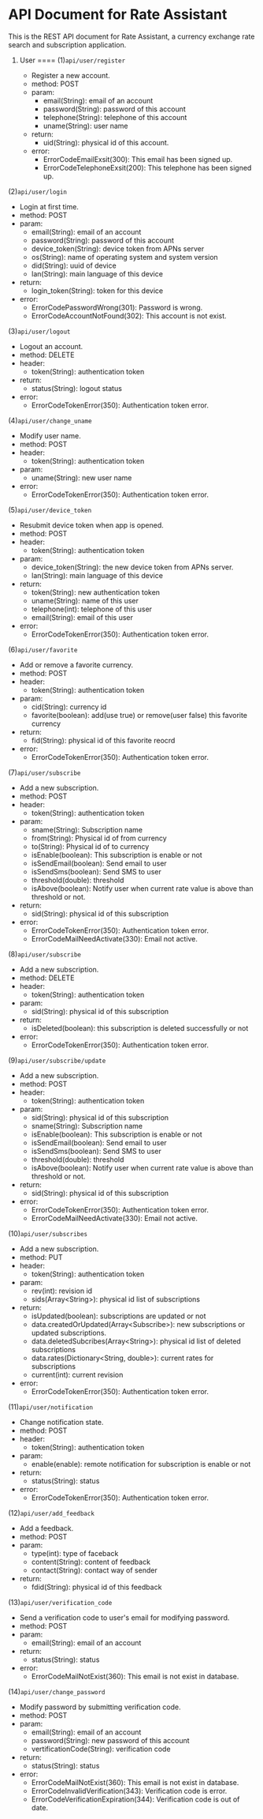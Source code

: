 # API Document for Rate Assistant
This is the REST API document for Rate Assistant, a currency exchange rate search and subscription application.

1. User
====
(1)`api/user/register`

   - Register a new account.
   - method: POST
   - param:
      - email(String): email of an account
      - password(String): password of this account
      - telephone(String): telephone of this account
      - uname(String): user name
   - return:
      - uid(String): physical id of this account.
   - error:
      - ErrorCodeEmailExsit(300): This email has been signed up.
      - ErrorCodeTelephoneExsit(200): This telephone has been signed up.

(2)`api/user/login`

   - Login at first time.
   - method: POST
   - param:
      - email(String): email of an account
      - password(String): password of this account
      - device_token(String): device token from APNs server
      - os(String): name of operating system and system version
      - did(String): uuid of device
      - lan(String): main language of this device
   - return:
      - login_token(String): token for this device
   - error:
      - ErrorCodePasswordWrong(301): Password is wrong.
      - ErrorCodeAccountNotFound(302): This account is not exist.

(3)`api/user/logout`

   - Logout an account.
   - method: DELETE
   - header:
      - token(String): authentication token
   - return:
      - status(String): logout status
   - error:
      - ErrorCodeTokenError(350): Authentication token error.

(4)`api/user/change_uname`

   - Modify user name.
   - method: POST
   - header:
      - token(String): authentication token
   - param:
      - uname(String): new user name
   - error:
      - ErrorCodeTokenError(350): Authentication token error.

(5)`api/user/device_token`

   - Resubmit device token when app is opened.
   - method: POST
   - header:
      - token(String): authentication token
   - param:
      - device_token(String): the new device token from APNs server.
      - lan(String): main language of this device
   - return:
      - token(String): new authentication token
      - uname(String): name of this user
      - telephone(int): telephone of this user
      - email(String): email of this user
   - error:
      - ErrorCodeTokenError(350): Authentication token error.

(6)`api/user/favorite`

   - Add or remove a favorite currency.
   - method: POST
   - header:
      - token(String): authentication token
   - param:
      - cid(String): currency id
      - favorite(boolean): add(use true) or remove(user false) this favorite currency
   - return:
      - fid(String): physical id of this favorite reocrd
   - error:
      - ErrorCodeTokenError(350): Authentication token error.

(7)`api/user/subscribe`

   - Add a new subscription.
   - method: POST
   - header:
      - token(String): authentication token
   - param:
      - sname(String): Subscription name
      - from(String): Physical id of from currency
      - to(String): Physical id of to currency
      - isEnable(boolean): This subscription is enable or not
      - isSendEmail(boolean): Send email to user
      - isSendSms(boolean): Send SMS to user
      - threshold(double): threshold
      - isAbove(boolean): Notify user when current rate value is above than threshold or not.
   - return:
      - sid(String): physical id of this subscription
   - error:
      - ErrorCodeTokenError(350): Authentication token error.
      - ErrorCodeMailNeedActivate(330): Email not active.

(8)`api/user/subscribe`

   - Add a new subscription.
   - method: DELETE
   - header:
      - token(String): authentication token
   - param:
      - sid(String): physical id of this subscription
   - return:
      - isDeleted(boolean): this subscription is deleted successfully or not
   - error:
      - ErrorCodeTokenError(350): Authentication token error.

(9)`api/user/subscribe/update`

   - Add a new subscription.
   - method: POST
   - header:
      - token(String): authentication token
   - param:
      - sid(String): physical id of this subscription
      - sname(String): Subscription name
      - isEnable(boolean): This subscription is enable or not
      - isSendEmail(boolean): Send email to user
      - isSendSms(boolean): Send SMS to user
      - threshold(double): threshold
      - isAbove(boolean): Notify user when current rate value is above than threshold or not.
   - return:
      - sid(String): physical id of this subscription
   - error:
      - ErrorCodeTokenError(350): Authentication token error.
      - ErrorCodeMailNeedActivate(330): Email not active.

(10)`api/user/subscribes`

   - Add a new subscription.
   - method: PUT
   - header:
      - token(String): authentication token
   - param:
      - rev(int): revision id
      - sids(Array\<String>): physical id list of subscriptions
   - return:
      - isUpdated(boolean): subscriptions are updated or not
      - data.createdOrUpdated(Array\<Subscribe>): new subscriptions or updated subscriptions.
      - data.deletedSubcribes(Array\<String>): physical id list of deleted subscriptions
      - data.rates(Dictionary\<String, double>): current rates for subscriptions
      - current(int): current revision
   - error:
      - ErrorCodeTokenError(350): Authentication token error.

(11)`api/user/notification`

   - Change notification state.
   - method: POST
   - header:
      - token(String): authentication token
   - param:
      - enable(enable): remote notification for subscription is enable or not
   - return:
      - status(String): status
   - error:
      - ErrorCodeTokenError(350): Authentication token error.

(12)`api/user/add_feedback`

   - Add a feedback.
   - method: POST
   - param:
      - type(int): type of faceback
      - content(String): content of feedback
      - contact(String): contact way of sender
   - return:
      - fdid(String): physical id of this feedback

(13)`api/user/verification_code`

   - Send a verification code to user's email for modifying password.
   - method: POST
   - param:
      - email(String): email of an account
   - return:
      - status(String): status
   - error:
      - ErrorCodeMailNotExist(360): This email is not exist in database.

(14)`api/user/change_password`

   - Modify password by submitting verification code.
   - method: POST
   - param:
      - email(String): email of an account
      - password(String): new password of this account
      - vertificationCode(String): verification code
   - return:
      - status(String): status
   - error:
      - ErrorCodeMailNotExist(360): This email is not exist in database.
      - ErrorCodeInvalidVerification(343): Verification code is error.
      - ErrorCodeVerificationExpiration(344): Verification code is out of date.





